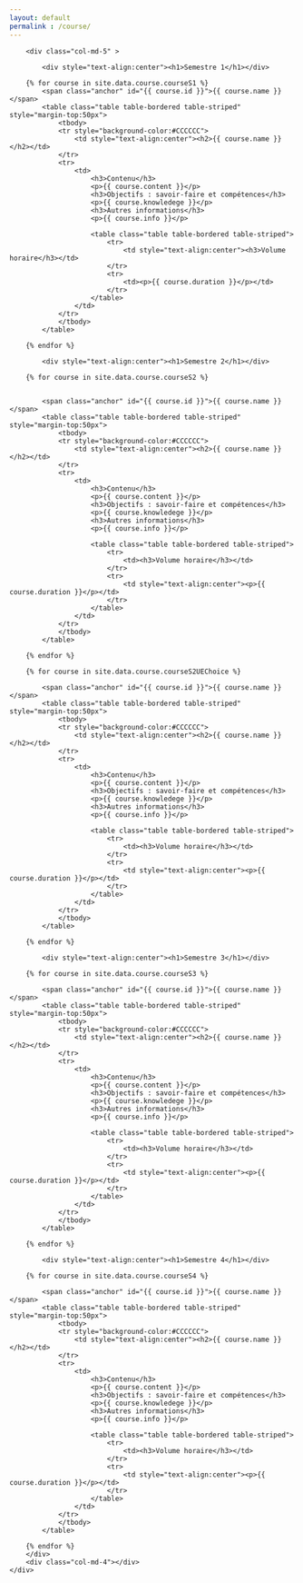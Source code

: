 ```yaml
---
layout: default
permalink : /course/
---
```


<div class="container-fluid">
	<div class="row-fluid">
		<div class="col-md-3">
		<div id="toc"></div>
		</div>

		<div class="col-md-5" >

			<div style="text-align:center"><h1>Semestre 1</h1></div>

		{% for course in site.data.course.courseS1 %}
			<span class="anchor" id="{{ course.id }}">{{ course.name }}</span>
			<table class="table table-bordered table-striped" style="margin-top:50px">
				<tbody>
				<tr style="background-color:#CCCCCC">
					<td style="text-align:center"><h2>{{ course.name }}</h2></td>
				</tr>
				<tr>
					<td>
						<h3>Contenu</h3>
						<p>{{ course.content }}</p>
						<h3>Objectifs : savoir-faire et compétences</h3>
						<p>{{ course.knowledege }}</p>
						<h3>Autres informations</h3>
						<p>{{ course.info }}</p>

						<table class="table table-bordered table-striped">
							<tr>
								<td style="text-align:center"><h3>Volume horaire</h3></td>
							</tr>
							<tr>
								<td><p>{{ course.duration }}</p></td>
							</tr>
						</table>
					</td>
				</tr>
				</tbody>
			</table>

		{% endfor %}

			<div style="text-align:center"><h1>Semestre 2</h1></div>
			
		{% for course in site.data.course.courseS2 %}


			<span class="anchor" id="{{ course.id }}">{{ course.name }}</span>
			<table class="table table-bordered table-striped" style="margin-top:50px">
				<tbody>
				<tr style="background-color:#CCCCCC">
					<td style="text-align:center"><h2>{{ course.name }}</h2></td>
				</tr>
				<tr>
					<td>
						<h3>Contenu</h3>
						<p>{{ course.content }}</p>
						<h3>Objectifs : savoir-faire et compétences</h3>
						<p>{{ course.knowledege }}</p>
						<h3>Autres informations</h3>
						<p>{{ course.info }}</p>

						<table class="table table-bordered table-striped">
							<tr>
								<td><h3>Volume horaire</h3></td>
							</tr>
							<tr>
								<td style="text-align:center"><p>{{ course.duration }}</p></td>
							</tr>
						</table>
					</td>
				</tr>
				</tbody>
			</table>

		{% endfor %}

		{% for course in site.data.course.courseS2UEChoice %}

			<span class="anchor" id="{{ course.id }}">{{ course.name }}</span>
			<table class="table table-bordered table-striped" style="margin-top:50px">
				<tbody>
				<tr style="background-color:#CCCCCC">
					<td style="text-align:center"><h2>{{ course.name }}</h2></td>
				</tr>
				<tr>
					<td>
						<h3>Contenu</h3>
						<p>{{ course.content }}</p>
						<h3>Objectifs : savoir-faire et compétences</h3>
						<p>{{ course.knowledege }}</p>
						<h3>Autres informations</h3>
						<p>{{ course.info }}</p>

						<table class="table table-bordered table-striped">
							<tr>
								<td><h3>Volume horaire</h3></td>
							</tr>
							<tr>
								<td style="text-align:center"><p>{{ course.duration }}</p></td>
							</tr>
						</table>
					</td>
				</tr>
				</tbody>
			</table>

		{% endfor %}

			<div style="text-align:center"><h1>Semestre 3</h1></div>

		{% for course in site.data.course.courseS3 %}

			<span class="anchor" id="{{ course.id }}">{{ course.name }}</span>
			<table class="table table-bordered table-striped" style="margin-top:50px">
				<tbody>
				<tr style="background-color:#CCCCCC">
					<td style="text-align:center"><h2>{{ course.name }}</h2></td>
				</tr>
				<tr>
					<td>
						<h3>Contenu</h3>
						<p>{{ course.content }}</p>
						<h3>Objectifs : savoir-faire et compétences</h3>
						<p>{{ course.knowledege }}</p>
						<h3>Autres informations</h3>
						<p>{{ course.info }}</p>

						<table class="table table-bordered table-striped">
							<tr>
								<td><h3>Volume horaire</h3></td>
							</tr>
							<tr>
								<td style="text-align:center"><p>{{ course.duration }}</p></td>
							</tr>
						</table>
					</td>
				</tr>
				</tbody>
			</table>

		{% endfor %}

			<div style="text-align:center"><h1>Semestre 4</h1></div>

		{% for course in site.data.course.courseS4 %}

			<span class="anchor" id="{{ course.id }}">{{ course.name }}</span>
			<table class="table table-bordered table-striped" style="margin-top:50px">
				<tbody>
				<tr style="background-color:#CCCCCC">
					<td style="text-align:center"><h2>{{ course.name }}</h2></td>
				</tr>
				<tr>
					<td>
						<h3>Contenu</h3>
						<p>{{ course.content }}</p>
						<h3>Objectifs : savoir-faire et compétences</h3>
						<p>{{ course.knowledege }}</p>
						<h3>Autres informations</h3>
						<p>{{ course.info }}</p>

						<table class="table table-bordered table-striped">
							<tr>
								<td><h3>Volume horaire</h3></td>
							</tr>
							<tr>
								<td style="text-align:center"><p>{{ course.duration }}</p></td>
							</tr>
						</table>
					</td>
				</tr>
				</tbody>
			</table>

		{% endfor %}
		</div>
		<div class="col-md-4"></div>	
	</div>
</div>